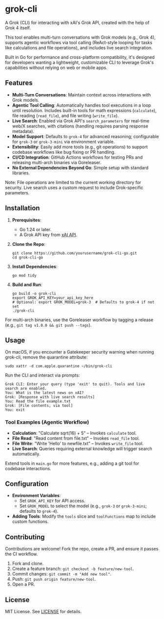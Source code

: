 # grok-cli

A Grok (CLI) for interacting with xAI's Grok API, created with the help of Grok 4 itself.

This tool enables multi-turn conversations with Grok models (e.g., Grok 4), supports agentic workflows via tool calling (ReAct-style looping for tasks like calculations and file operations), and includes live search integration.

Built in Go for performance and cross-platform compatibility, it's designed for developers wanting a lightweight, customizable CLI to leverage Grok's capabilities without relying on web or mobile apps.

## Features

- **Multi-Turn Conversations**: Maintain context across interactions with Grok models.
- **Agentic Tool Calling**: Automatically handles tool executions in a loop until resolution. Includes built-in tools for math expressions (`calculate`), file reading (`read_file`), and file writing (`write_file`).
- **Live Search**: Enabled via Grok API's `search_parameters` for real-time web/X searches, with citations (handling requires parsing response metadata).
- **Model Support**: Defaults to `grok-4` for advanced reasoning; configurable for `grok-3` or `grok-3-mini` via environment variable.
- **Extensibility**: Easily add more tools (e.g., git operations) to support codebase workflows like bug fixing or PR handling.
- **CI/CD Integration**: GitHub Actions workflows for testing PRs and releasing multi-arch binaries via Goreleaser.
- **No External Dependencies Beyond Go**: Simple setup with standard libraries.

Note: File operations are limited to the current working directory for security. Live search uses a custom request to include Grok-specific parameters.

## Installation

1. **Prerequisites**:
   - Go 1.24 or later.
   - A Grok API key from [xAI API](https://console.x.ai/team/default/api-keys).

2. **Clone the Repo**:
   ```
   git clone https://github.com/yourusername/grok-cli-go.git
   cd grok-cli-go
   ```

3. **Install Dependencies**:
   ```
   go mod tidy
   ```

4. **Build and Run**:
   ```
   go build -o grok-cli
   export GROK_API_KEY=your_api_key_here
   # Optional: export GROK_MODEL=grok-3  # Defaults to grok-4 if not set
   ./grok-cli
   ```

For multi-arch binaries, use the Goreleaser workflow by tagging a release (e.g., `git tag v1.0.0 && git push --tags`).

## Usage

On macOS, if you encounter a Gatekeeper security warning when running grok-cli, remove the quarantine attribute:

   ```
   sudo xattr -d com.apple.quarantine ~/bin/grok-cli
   ```

Run the CLI and interact via prompts:

```
Grok CLI: Enter your query (type 'exit' to quit). Tools and live search are enabled.
You: What is the latest news on xAI?
Grok: [Response with live search results]
You: Read the file example.txt
Grok: [File contents, via tool]
You: exit
```

### Tool Examples (Agentic Workflow)

- **Calculation**: "Calculate sqrt(16) + 5" – Invokes `calculate` tool.
- **File Read**: "Read content from file.txt" – Invokes `read_file` tool.
- **File Write**: "Write 'Hello' to newfile.txt" – Invokes `write_file` tool.
- **Live Search**: Queries requiring external knowledge will trigger search automatically.

Extend tools in `main.go` for more features, e.g., adding a git tool for codebase interactions.

## Configuration

- **Environment Variables**:
  - Set `GROK_API_KEY` for API access.
  - Set `GROK_MODEL` to select the model (e.g., `grok-3` or `grok-3-mini`; defaults to `grok-4`).
- **Adding Tools**: Modify the `tools` slice and `toolFunctions` map to include custom functions.

## Contributing

Contributions are welcome! Fork the repo, create a PR, and ensure it passes the CI workflow.

1. Fork and clone.
2. Create a feature branch: `git checkout -b feature/new-tool`.
3. Commit changes: `git commit -m "Add new tool"`.
4. Push: `git push origin feature/new-tool`.
5. Open a PR.

## License

MIT License. See [LICENSE](LICENSE) for details.

